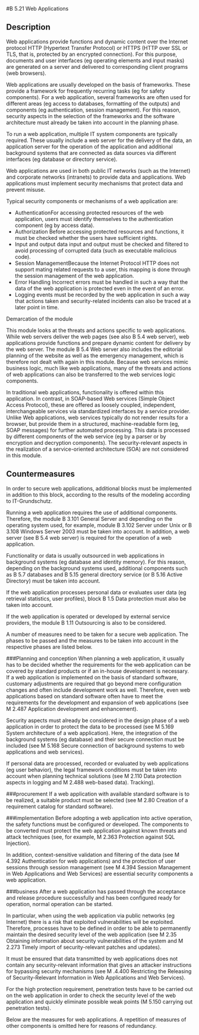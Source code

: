 #B 5.21 Web Applications
## Description 
Web applications provide functions and dynamic content over the Internet protocol HTTP (Hypertext Transfer Protocol) or HTTPS (HTTP over SSL or TLS, that is, protected by an encrypted connection). For this purpose, documents and user interfaces (eg operating elements and input masks) are generated on a server and delivered to corresponding client programs (web browsers).

Web applications are usually developed on the basis of frameworks. These provide a framework for frequently recurring tasks (eg for safety components). For a web application, several frameworks are often used for different areas (eg access to databases, formatting of the outputs) and components (eg authentication, session management). For this reason, security aspects in the selection of the frameworks and the software architecture must already be taken into account in the planning phase.

To run a web application, multiple IT system components are typically required. These usually include a web server for the delivery of the data, an application server for the operation of the application and additional background systems that are connected as data sources via different interfaces (eg database or directory service).

Web applications are used in both public IT networks (such as the Internet) and corporate networks (intranets) to provide data and applications. Web applications must implement security mechanisms that protect data and prevent misuse.

Typical security components or mechanisms of a web application are:

* AuthenticationFor accessing protected resources of the web application, users must identify themselves to the authentication component (eg by access data).
* Authorization Before accessing protected resources and functions, it must be checked whether the users have sufficient rights.
* Input and output data input and output must be checked and filtered to avoid processing of corrupted data (such as executable malicious code).
* Session ManagementBecause the Internet Protocol HTTP does not support mating related requests to a user, this mapping is done through the session management of the web application.
* Error Handling Incorrect errors must be handled in such a way that the data of the web application is protected even in the event of an error.
* Logging events must be recorded by the web application in such a way that actions taken and security-related incidents can also be traced at a later point in time.


Demarcation of the module

This module looks at the threats and actions specific to web applications. While web servers deliver the web pages (see also B 5.4 web server), web applications provide functions and prepare dynamic content for delivery by the web server. The module B 5.4 Web server also includes the editorial planning of the website as well as the emergency management, which is therefore not dealt with again in this module. Because web services mimic business logic, much like web applications, many of the threats and actions of web applications can also be transferred to the web services logic components.

In traditional web applications, functionality is offered within this application. In contrast, in SOAP-based Web services (Simple Object Access Protocol), these are offered as loosely coupled, independent, interchangeable services via standardized interfaces by a service provider. Unlike Web applications, web services typically do not render results for a browser, but provide them in a structured, machine-readable form (eg, SOAP messages) for further automated processing. This data is processed by different components of the web service (eg by a parser or by encryption and decryption components). The security-relevant aspects in the realization of a service-oriented architecture (SOA) are not considered in this module.



## Countermeasures 
In order to secure web applications, additional blocks must be implemented in addition to this block, according to the results of the modeling according to IT-Grundschutz.

Running a web application requires the use of additional components. Therefore, the module B 3.101 General Server and depending on the operating system used, for example, module B 3.102 Server under Unix or B 3.108 Windows Server 2003 must be taken into account. In addition, a web server (see B 5.4 web server) is required for the operation of a web application.

Functionality or data is usually outsourced in web applications in background systems (eg database and identity memory). For this reason, depending on the background systems used, additional components such as B 5.7 databases and B 5.15 general directory service (or B 5.16 Active Directory) must be taken into account.

If the web application processes personal data or evaluates user data (eg retrieval statistics, user profiles), block B 1.5 Data protection must also be taken into account.

If the web application is operated or developed by external service providers, the module B 1.11 Outsourcing is also to be considered.

A number of measures need to be taken for a secure web application. The phases to be passed and the measures to be taken into account in the respective phases are listed below.



###Planning and conception
When planning a web application, it usually has to be decided whether the requirements for the web application can be covered by standard products or if an in-house development is necessary. If a web application is implemented on the basis of standard software, customary adjustments are required that go beyond mere configuration changes and often include development work as well. Therefore, even web applications based on standard software often have to meet the requirements for the development and expansion of web applications (see M 2.487 Application development and enhancement).

Security aspects must already be considered in the design phase of a web application in order to protect the data to be processed (see M 5.169 System architecture of a web application). Here, the integration of the background systems (eg database) and their secure connection must be included (see M 5.168 Secure connection of background systems to web applications and web services).

If personal data are processed, recorded or evaluated by web applications (eg user behavior), the legal framework conditions must be taken into account when planning technical solutions (see M 2.110 Data protection aspects in logging and M 2.488 web-based data). Tracking).



###procurement
If a web application with available standard software is to be realized, a suitable product must be selected (see M 2.80 Creation of a requirement catalog for standard software).



###implementation
Before adopting a web application into active operation, the safety functions must be configured or developed. The components to be converted must protect the web application against known threats and attack techniques (see, for example, M 2.363 Protection against SQL Injection).

In addition, context-sensitive validation and filtering of the data (see M 4.392 Authentication for web applications) and the protection of user sessions through session management (see M 4.394 Session Management in Web Applications and Web Services) are essential security components a web application.



###business
After a web application has passed through the acceptance and release procedure successfully and has been configured ready for operation, normal operation can be started.

In particular, when using the web application via public networks (eg Internet) there is a risk that exploited vulnerabilities will be exploited. Therefore, processes have to be defined in order to be able to permanently maintain the desired security level of the web application (see M 2.35 Obtaining information about security vulnerabilities of the system and M 2.273 Timely import of security-relevant patches and updates).

It must be ensured that data transmitted by web applications does not contain any security-relevant information that gives an attacker instructions for bypassing security mechanisms (see M .4.400 Restricting the Releasing of Security-Relevant Information in Web Applications and Web Services).

For the high protection requirement, penetration tests have to be carried out on the web application in order to check the security level of the web application and quickly eliminate possible weak points (M 5.150 carrying out penetration tests).

Below are the measures for web applications. A repetition of measures of other components is omitted here for reasons of redundancy.



